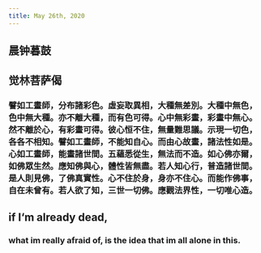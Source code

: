 ```yaml
---
title: May 26th, 2020
---
```


## 晨钟暮鼓

## 觉林菩萨偈
### 譬如工畫師，分布諸彩色。虛妄取異相，大種無差別。大種中無色，色中無大種。亦不離大種，而有色可得。心中無彩畫，彩畫中無心。 然不離於心，有彩畫可得。彼心恒不住，無量難思議。示現一切色，各各不相知。譬如工畫師，不能知自心。而由心故畫，諸法性如是。心如工畫師，能畫諸世間。五蘊悉從生，無法而不造。如心佛亦爾，如佛眾生然。應知佛與心，體性皆無盡。若人知心行，普造諸世間。是人則見佛，了佛真實性。心不住於身，身亦不住心。而能作佛事，自在未曾有。若人欲了知，三世一切佛。應觀法界性，一切唯心造。

## if I‘m already dead, 
### what im really afraid of, is the idea that im all alone in this.
